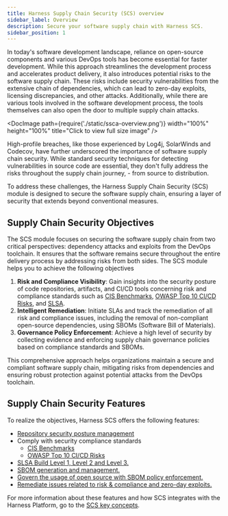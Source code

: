 ```yaml
---
title: Harness Supply Chain Security (SCS) overview
sidebar_label: Overview
description: Secure your software supply chain with Harness SCS.
sidebar_position: 1
---
```


In today's software development landscape, reliance on open-source components and various DevOps tools has become essential for faster development. While this approach streamlines the development process and accelerates product delivery, it also introduces potential risks to the software supply chain. These risks include security vulnerabilities from the extensive chain of dependencies, which can lead to zero-day exploits, licensing discrepancies, and other attacks. Additionally, while there are various tools involved in the software development process, the tools themselves can also open the door to multiple supply chain attacks. 

<DocImage path={require('./static/ssca-overview.png')} width="100%" height="100%" title="Click to view full size image" />


High-profile breaches, like those experienced by Log4j, SolarWinds and Codecov, have further underscored the importance of software supply chain security. While standard security techniques for detecting vulnerabilities in source code are essential, they don't fully address the risks throughout the supply chain journey,  - from source to distribution.

To address these challenges, the Harness Supply Chain Security (SCS) module is designed to secure the software supply chain, ensuring a layer of security that extends beyond conventional measures.


## Supply Chain Security Objectives

The SCS module focuses on securing the software supply chain from two critical perspectives: dependency attacks and exploits from the DevOps toolchain. It ensures that the software remains secure throughout the entire delivery process by addressing risks from both sides. The SCS module helps you to achieve the following objectives



1. **Risk and Compliance Visibility**: Gain insights into the security posture of code repositories, artifacts, and CI/CD tools concerning risk and compliance standards such as [CIS Benchmarks](https://www.cisecurity.org/benchmark/software-supply-chain-security), [OWASP Top 10 CI/CD Risks](https://owasp.org/www-project-top-10-ci-cd-security-risks/), and [SLSA](https://slsa.dev/).
2. **Intelligent Remediation**: Initiate SLAs and track the remediation of all risk and compliance issues, including the removal of non-compliant open-source dependencies, using SBOMs (Software Bill of Materials).
1. **Governance Policy Enforcement**: Achieve a high level of security by collecting evidence and enforcing supply chain governance policies based on compliance standards and SBOMs.

This comprehensive approach helps organizations maintain a secure and compliant software supply chain, mitigating risks from dependencies and ensuring robust protection against potential attacks from the DevOps toolchain.


## Supply Chain Security Features

To realize the objectives, Harness SCS offers the following features:



* [Repository security posture management](/docs/software-supply-chain-assurance/manage-risk-and-compliance/repository-security-posture-management-rspm)
* Comply with security compliance standards
    * [CIS Benchmarks](https://www.cisecurity.org/benchmark/software-supply-chain-security)
    * [OWASP Top 10 CI/CD Risks](https://owasp.org/www-project-top-10-ci-cd-security-risks/)
* [SLSA Build Level 1, Level 2 and Level 3.](docs/software-supply-chain-assurance/artifact-security/slsa/overview#how-to-comply-with-slsa-level-1)
* [SBOM generation and management.](/docs/software-supply-chain-assurance/open-source-management/generate-sbom)
* [Govern the usage of open source with SBOM policy enforcement.](/docs/software-supply-chain-assurance/open-source-management/enforce-sbom-policies)
* [Remediate issues related to risk & compliance and zero-day exploits.](/docs/software-supply-chain-assurance/open-source-management/remediation-tracker/overview)

For more information about these features and how SCS integrates with the Harness Platform, go to the [SCS key concepts](https://developer.harness.io/docs/software-supply-chain-assurance/get-started/key-concepts).
